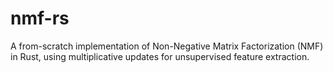 # nmf-rs
A from-scratch implementation of Non-Negative Matrix Factorization (NMF) in Rust, using multiplicative updates for unsupervised feature extraction.
